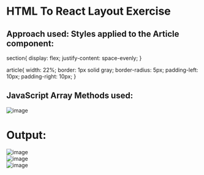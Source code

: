 # HTML To React Layout Exercise  
## Approach used: Styles applied to the Article component: 
section{
    display: flex;
    justify-content: space-evenly;
}

article{
    width: 22%;
    border: 1px solid gray;
    border-radius: 5px;
    padding-left: 10px;
    padding-right: 10px;
}
## JavaScript Array Methods used:
![image](https://github.com/user-attachments/assets/5525e6dd-3029-4fb0-a11f-93d6afc8dbe6)

# Output:
![image](https://github.com/user-attachments/assets/5d94f243-10ca-4ed2-aab1-e036e3818465)  
![image](https://github.com/user-attachments/assets/5cd976f3-3ac4-414a-8863-6951fce50c11)  
![image](https://github.com/user-attachments/assets/61975fc6-7d84-421e-bfd1-9bcdb97cbe26)



